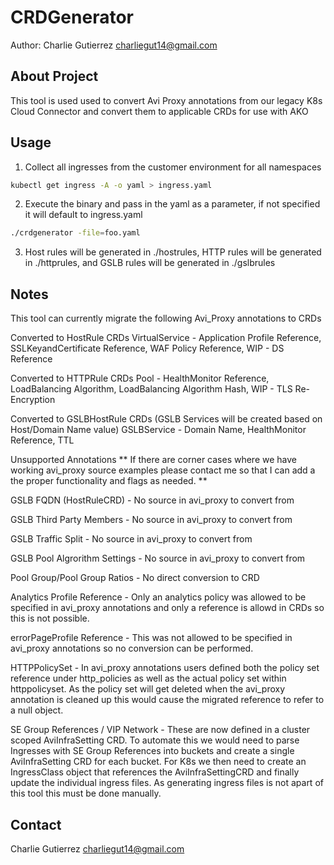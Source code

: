 # CRDGenerator

Author: Charlie Gutierrez  [charliegut14@gmail.com](mailto:charliegut14@gmail.com)

## About Project
This tool is used used to convert Avi Proxy annotations from our legacy K8s Cloud Connector and convert them to applicable CRDs for use with AKO


## Usage


1. Collect all ingresses from the customer environment for all namespaces

```bash
kubectl get ingress -A -o yaml > ingress.yaml
```
2. Execute the binary and pass in the yaml as a parameter, if not specified it will default to ingress.yaml
```bash
./crdgenerator -file=foo.yaml
```
3. Host rules will be generated in ./hostrules, HTTP rules will be generated in ./httprules, and GSLB rules will be generated in ./gslbrules

## Notes
This tool can currently migrate the following Avi_Proxy annotations to CRDs

Converted to HostRule CRDs
VirtualService - Application Profile Reference, SSLKeyandCertificate Reference, WAF Policy Reference, 
WIP - DS Reference

Converted to HTTPRule CRDs
Pool - HealthMonitor Reference, LoadBalancing Algorithm, LoadBalancing Algorithm Hash, 
WIP - TLS Re-Encryption 

Converted to GSLBHostRule CRDs (GSLB Services will be created based on Host/Domain Name value)
GSLBService - Domain Name, HealthMonitor Reference, TTL


Unsupported Annotations
** If there are corner cases where we have working avi_proxy source examples please contact me so that I can add a the proper functionality and flags as needed. **

GSLB FQDN (HostRuleCRD) - No source in avi_proxy to convert from 

GSLB Third Party Members - No source in avi_proxy to convert from

GSLB Traffic Split - No source in avi_proxy to convert from

GSLB Pool Algrorithm Settings - No source in avi_proxy to convert from

Pool Group/Pool Group Ratios - No direct conversion to CRD

Analytics Profile Reference - Only an analytics policy was allowed to be specified in avi_proxy annotations and only a reference is allowd in CRDs so this is not possible. 

errorPageProfile Reference - This was not allowed to be specified in avi_proxy annotations so no conversion can be performed.

HTTPPolicySet - In avi_proxy annotations users defined both the policy set reference under http_policies as well as the actual policy set within httppolicyset. As the policy set will get deleted when the avi_proxy annotation is cleaned up this would cause the migrated reference to refer to a null object.

SE Group References / VIP Network - These are now defined in a cluster scoped AviInfraSetting CRD.
To automate this we would need to parse Ingresses with SE Group References into buckets and create a single AviInfraSetting CRD for each bucket.
For K8s we then need to create an IngressClass object that references the AviInfraSettingCRD and finally update the individual ingress files. As generating ingress files is not apart of this tool this must be done manually. 


## Contact
Charlie Gutierrez
[charliegut14@gmail.com](mailto:charliegut14@gmail.com)


